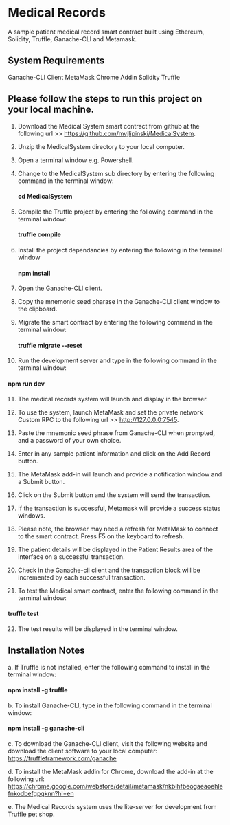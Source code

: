 # Medical Records
A sample patient medical record smart contract built using Ethereum, Solidity, Truffle, Ganache-CLI and Metamask.

## System Requirements
Ganache-CLI Client
MetaMask Chrome Addin 
Solidity
Truffle

## Please follow the steps to run this project on your local machine.

1. Download the Medical System smart contract from github at the following url >> https://github.com/mvjlipinski/MedicalSystem.

2. Unzip the MedicalSystem directory to your local computer.

3. Open a terminal window e.g. Powershell.

4. Change to the MedicalSystem sub directory by entering the following command in the terminal window:
   #### cd MedicalSystem

5. Compile the Truffle project by entering the following command in the terminal window:
   #### truffle compile

6. Install the project dependancies by entering the following in the terminal window
   #### npm install

7. Open the Ganache-CLI client.  

8. Copy the mnemonic seed pharase in the Ganache-CLI client window to the clipboard.

9. Migrate the smart contract by entering the following command in the terminal window:
   #### truffle migrate --reset

10. Run the development server and type in the following command in the terminal window:
   #### npm run dev

11. The medical records system will launch and display in the browser.
  
12. To use the system, launch MetaMask and set the private network Custom RPC to the following url >> http://127.0.0.0:7545. 

13. Paste the mnemonic seed phrase from Ganache-CLI when prompted, and a password of your own choice.

14. Enter in any sample patient information and click on the Add Record button.  

15. The MetaMask add-in will launch and provide a notification window and a Submit button. 

16. Click on the Submit button and the system will send the transaction.  

17. If the transaction is successful, Metamask will provide a success status windows.  

18. Please note, the browser may need a refresh for MetaMask to connect to the smart contract.  Press F5 on the keyboard to refresh.

19. The patient details will be displayed in the Patient Results area of the interface on a successful transaction.

20. Check in the Ganache-cli client and the transaction block will be incremented by each successful transaction.

21. To test the Medical smart contract, enter the following command in the terminal window:
   #### truffle test

22. The test results will be displayed in the terminal window.

## Installation Notes
a. If Truffle is not installed, enter the following command to install in the terminal window:
   #### npm install -g truffle

b. To install  Ganache-CLI, type in the following command in the terminal window:
   #### npm install -g ganache-cli

c. To download the Ganache-CLI client, visit the following website and download the client software to your local computer:
   https://truffleframework.com/ganache

d. To install the MetaMask addin for Chrome, download the add-in at the following url:
   https://chrome.google.com/webstore/detail/metamask/nkbihfbeogaeaoehlefnkodbefgpgknn?hl=en

e. The Medical Records system uses the lite-server for development from Truffle pet shop.

